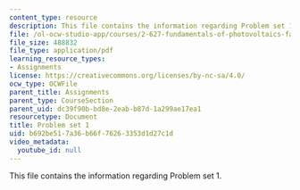 ```yaml
---
content_type: resource
description: This file contains the information regarding Problem set 1.
file: /ol-ocw-studio-app/courses/2-627-fundamentals-of-photovoltaics-fall-2013/b692be517a36b66f76263353d1d27c1d_MIT2_627F13_pset1.pdf
file_size: 488832
file_type: application/pdf
learning_resource_types:
- Assignments
license: https://creativecommons.org/licenses/by-nc-sa/4.0/
ocw_type: OCWFile
parent_title: Assignments
parent_type: CourseSection
parent_uid: dc39f90b-bd8e-2eab-b87d-1a299ae17ea1
resourcetype: Document
title: Problem set 1
uid: b692be51-7a36-b66f-7626-3353d1d27c1d
video_metadata:
  youtube_id: null
---
```

This file contains the information regarding Problem set 1.